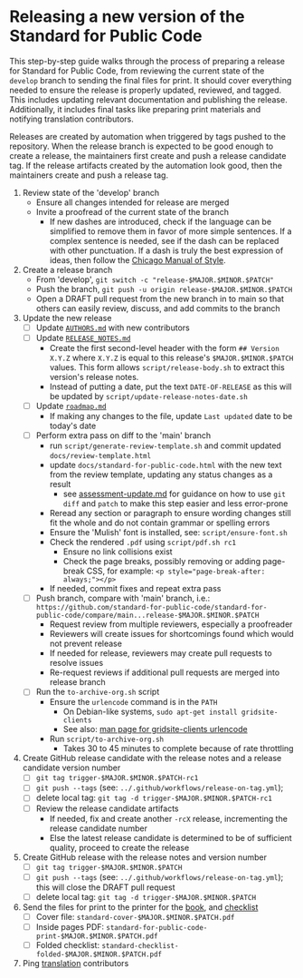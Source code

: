 # Releasing a new version of the Standard for Public Code

<!-- SPDX-License-Identifier: CC0-1.0 -->
<!-- SPDX-FileCopyrightText: 2025 Standard for Public Code Authors, https://www.standardforpubliccode.org/AUTHORS; 2021-2024 The Foundation for Public Code <info@publiccode.net>, https://www.standardforpubliccode.org/AUTHORS -->

This step-by-step guide walks through the process of preparing a release for Standard for Public Code, from reviewing the current state of the `develop` branch to sending the final files for print.
It should cover everything needed to ensure the release is properly updated, reviewed, and tagged.
This includes updating relevant documentation and publishing the release.
Additionally, it includes final tasks like preparing print materials and notifying translation contributors.

Releases are created by automation when triggered by tags pushed to the repository.
When the release branch is expected to be good enough to create a release, the maintainers first create and push a release candidate tag.
If the release artifacts created by the automation look good, then the maintainers create and push a release tag.

1. Review state of the 'develop' branch
    - Ensure all changes intended for release are merged
    - Invite a proofread of the current state of the branch
        - If new dashes are introduced, check if the language can be simplified to remove them in favor of more simple sentences. If a complex sentence is needed, see if the dash can be replaced with other punctuation. If a dash is truly the best expression of ideas, then follow the [Chicago Manual of Style](https://en.wikipedia.org/wiki/Dash#En_dash_versus_em_dash).
2. Create a release branch
    - From 'develop', `git switch -c "release-$MAJOR.$MINOR.$PATCH"`
    - Push the branch, `git push -u origin release-$MAJOR.$MINOR.$PATCH`
    - Open a DRAFT pull request from the new branch in to main so that others can easily review, discuss, and add commits to the branch
3. Update the new release
    - [ ] Update [`AUTHORS.md`](../AUTHORS.md) with new contributors
    - [ ] Update [`RELEASE_NOTES.md`](../RELEASE_NOTES.md)
        - Create the first second-level header with the form `## Version X.Y.Z` where `X.Y.Z` is equal to this release's `$MAJOR.$MINOR.$PATCH` values. This form allows `script/release-body.sh` to extract this version's release notes.
        - Instead of putting a date, put the text `DATE-OF-RELEASE` as this will be updated by `script/update-release-notes-date.sh`
    - [ ] Update [`roadmap.md`](roadmap.md)
        - If making any changes to the file, update `Last updated` date to be today's date
    - [ ] Perform extra pass on diff to the 'main' branch
        - run `script/generate-review-template.sh` and commit updated `docs/review-template.html`
        - update `docs/standard-for-public-code.html` with the new text from the review template, updating any status changes as a result
          - see [assessment-update.md](./assessment-update.md) for guidance on how to use `git diff` and `patch` to make this step easier and less error-prone
        - Reread any section or paragraph to ensure wording changes still fit the whole and do not contain grammar or spelling errors
        - Ensure the 'Mulish' font is installed, see: `script/ensure-font.sh`
        - Check the rendered `.pdf` using `script/pdf.sh rc1`
          - Ensure no link collisions exist
          - Check the page breaks, possibly removing or adding page-break CSS, for example: `<p style="page-break-after: always;"></p>`
        - If needed, commit fixes and repeat extra pass
    - [ ] Push branch, compare with 'main' branch, i.e.: `https://github.com/standard-for-public-code/standard-for-public-code/compare/main...release-$MAJOR.$MINOR.$PATCH`
        - Request review from multiple reviewers, especially a proofreader
        - Reviewers will create issues for shortcomings found which would not prevent release
        - If needed for release, reviewers may create pull requests to resolve issues
        - Re-request reviews if additional pull requests are merged into release branch
    - [ ] Run the `to-archive-org.sh` script
        - Ensure the `urlencode` command is in the `PATH`
          - On Debian-like systems, `sudo apt-get install gridsite-clients`
          - See also: [man page for gridsite-clients urlencode](https://manpages.debian.org/testing/gridsite-clients/urlencode.1.en.html)
        - Run `script/to-archive-org.sh`
          - Takes 30 to 45 minutes to complete because of rate throttling
4. Create GitHub release candidate with the release notes and a release candidate version number
    - [ ] `git tag trigger-$MAJOR.$MINOR.$PATCH-rc1`
    - [ ] `git push --tags` (see: `../.github/workflows/release-on-tag.yml`);
    - [ ] delete local tag: `git tag -d trigger-$MAJOR.$MINOR.$PATCH-rc1`
    - [ ] Review the release candidate artifacts
        - If needed, fix and create another `-rcX` release, incrementing the release candidate number
        - Else the latest release candidate is determined to be of sufficient quality, proceed to create the release
5. Create GitHub release with the release notes and version number
    - [ ] `git tag trigger-$MAJOR.$MINOR.$PATCH`
    - [ ] `git push --tags` (see: `../.github/workflows/release-on-tag.yml`); this will close the DRAFT pull request
    - [ ] delete local tag: `git tag -d trigger-$MAJOR.$MINOR.$PATCH`
6. Send the files for print to the printer for the [book](printing.md), and [checklist](printing-checklist.md)
    - [ ] Cover file: `standard-cover-$MAJOR.$MINOR.$PATCH.pdf`
    - [ ] Inside pages PDF: `standard-for-public-code-print-$MAJOR.$MINOR.$PATCH.pdf`
    - [ ] Folded checklist: `standard-checklist-folded-$MAJOR.$MINOR.$PATCH.pdf`
7. Ping [translation](https://github.com/standard-for-public-code/community-translations-standard) contributors
